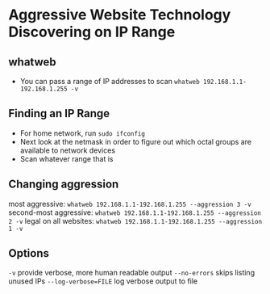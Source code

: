 # Aggressive Website Technology Discovering on IP Range

## whatweb
- You can pass a range of IP addresses to scan
`whatweb 192.168.1.1-192.168.1.255 -v`

## Finding an IP Range
- For home network, run `sudo ifconfig`
- Next look at the netmask in order to figure out which octal groups are available to network devices
- Scan whatever range that is

## Changing aggression
most aggressive: `whatweb 192.168.1.1-192.168.1.255 --aggression 3 -v`
second-most aggressive: `whatweb 192.168.1.1-192.168.1.255 --aggression 2 -v`
legal on all websites: `whatweb 192.168.1.1-192.168.1.255 --aggression 1 -v`

## Options
`-v` provide verbose, more human readable output
`--no-errors` skips listing unused IPs
`--log-verbose=FILE` log verbose output to file 
